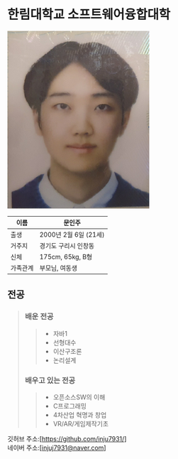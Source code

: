
# 한림대학교 소프트웨어융합대학

<img src=picture.jpg width=320 height=400>

|이름|문인주|
|----|----|
|출생|2000년 2월 6일 (21세)|
|거주지| 경기도 구리시 인창동|
|신체|175cm, 65kg, B형|
|가족관계|부모님, 여동생|

##  전공
>### 배운 전공
>>* 자바1   
>>* 선형대수  
>>* 이산구조론  
>>* 논리설계  
>### 배우고 있는 전공
>>* 오픈소스SW의 이해
>>* C프로그래밍  
>>* 4차산업 혁명과 창업
>>* VR/AR/게임제작기초

깃허브 주소:[https://github.com/inju7931/]  
네이버 주소:[injuj7931@naver.com]


